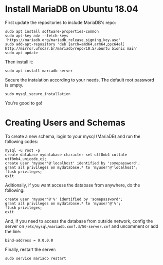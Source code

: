 # Install MariaDB on Ubuntu 18.04

First update the repositories to include MariaDB's repo:

```
sudo apt install software-properties-common
sudo apt-key adv --fetch-keys 'https://mariadb.org/mariadb_release_signing_key.asc'
sudo add-apt-repository 'deb [arch=amd64,arm64,ppc64el] http://mirror.ufscar.br/mariadb/repo/10.5/ubuntu bionic main'
sudo apt update
```

Then install it:

```
sudo apt install mariadb-server
```

Secure the instalation according to your needs. The default root password is empty.
```
sudo mysql_secure_installation
```

You're good to go!

# Creating Users and Schemas

To create a new schema, login to your mysql (MariaDB) and run the following codes:

```
mysql -u root -p
create database mydatabase character set utf8mb4 collate utf8mb4_unicode_ci;
create user 'myuser'@'localhost' identified by 'somepassword';
grant all privileges on mydatabase.* to 'myuser'@'localhost';
flush privileges;
exit
```

Aditionally, if you want access the database from anywhere, do the following:
```
create user 'myuser'@'%' identified by 'somepassword';
grant all privileges on mydatabase.* to 'myuser'@'%';
flush privileges;
exit
```

And, if you need to access the database from outside network, config the server on `/etc/mysql/mariadb.conf.d/50-server.cnf` and uncomment or add the line:
```
bind-address = 0.0.0.0
```

Finally, restart the server:
```
sudo service mariadb restart
```

